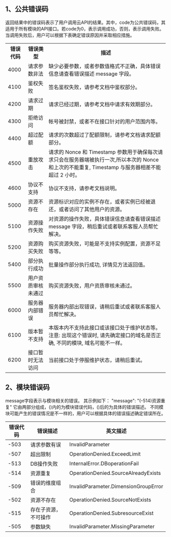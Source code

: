 ##  1、公共错误码
返回结果中的错误码表示了用户调用云API的结果。其中，code为公共错误码，其适用于所有模块的API接口。若code为0，表示调用成功，否则，表示调用失败。当调用失败后，用户可以根据下表确定错误原因并采取相应措施。

<table class="t">
<tbody><tr>
<th> <b>错误代码</b>
</th><th> <b>错误类型</b>
</th><th> <b>描述</b>
</th></tr>
<tr>
<td> 4000
</td><td> 请求参数非法
</td><td> 缺少必要参数，或者参数值格式不正确，具体错误信息请查看错误描述 message 字段。
</td></tr>
<tr>
<td> 4100
</td><td> 鉴权失败
</td><td> 签名鉴权失败，请参考文档中鉴权部分。
</td></tr>
<tr>
<td> 4200
</td><td> 请求过期
</td><td> 请求已经过期，请参考文档中请求有效期部分。
</td></tr>
<tr>
<td> 4300
</td><td> 拒绝访问
</td><td> 帐号被封禁，或者不在接口针对的用户范围内等。
</td></tr>
<tr>
<td> 4400
</td><td> 超过配额
</td><td> 请求的次数超过了配额限制，请参考文档请求配额部分。
</td></tr>
<tr>
<td> 4500
</td><td> 重放攻击
</td><td> 请求的 Nonce 和 Timestamp 参数用于确保每次请求只会在服务器端被执行一次,所以本次的 Nonce 和上次的不能重复, Timestamp 与服务器相差不能超过 2 小时。
</td></tr>
<tr>
<td> 4600
</td><td> 协议不支持
</td><td> 协议不支持，请参考文档说明。
</td></tr>
<tr>
<td> 5000
</td><td> 资源不存在
</td><td> 资源标识对应的实例不存在，或者实例已经被退还，或者访问了其他用户的资源。
</td></tr>
<tr>
<td> 5100
</td><td> 资源操作失败
</td><td> 对资源的操作失败，具体错误信息请查看错误描述 message 字段，稍后重试或者联系客服人员帮忙解决。
</td></tr>
<tr>
<td> 5200
</td><td> 资源购买失败
</td><td> 购买资源失败，可能是不支持实例配置，资源不足等等。
</td></tr>

<td> 5400
</td><td> 部分执行成功
</td><td> 批量操作部分执行成功, 详情见方法返回值。
</td></tr>
<tr>
<td> 5500
</td><td> 用户资质审核未通过
</td><td> 购买资源失败，用户资质审核未通过。
</td></tr>
<tr>
<td> 6000
</td><td> 服务器内部错误
</td><td> 服务器内部出现错误，请稍后重试或者联系客服人员帮忙解决。
</td></tr>
<tr>
<td> 6100
</td><td> 版本暂不支持
</td><td> 本版本内不支持此接口或该接口处于维护状态等。注意: 出现这个错误时, 请先确定接口的域名是否正确, 不同的模块, 域名可能不一样。
</td></tr>
<tr>
<td> 6200
</td><td> 接口暂时无法访问
</td><td> 当前接口处于停服维护状态，请稍后重试。
</td></tr></tbody></table>

## 2、模块错误码
message字段表示与模块相关的错误。
其示例如下：
"message": "(-514)资源重复"
它由两部分组成，()内的为模块错误代码，()后的为具体的错误描述。
不同模块可能产生的错误情况是不一样的，用户可以根据具体的错误描述确定错误所在。


| 错误代码 | 错误描述       | 英文描述                                 |
| ---- | ---------- | ------------------------------------ |
| -503 | 请求参数有误     | InvalidParameter                     |
| -507 | 超出限制       | OperationDenied.ExceedLimit          |
| -513 | DB操作失败     | InternalError.DBoperationFail        |
| -514 | 资源重复       | OperationDenied.SourceAlreadyExists  |
| -509 | 错误的维度组合    | InvalidParameter.DimensionGroupError |
| -502 | 资源不存在      | OperationDenied.SourceNotExists      |
| -515 | 存在子资源，不可操作 | OperationDenied.SubresourceExist     |
| -505 | 参数缺失       | InvalidParameter.MissingParameter    |
